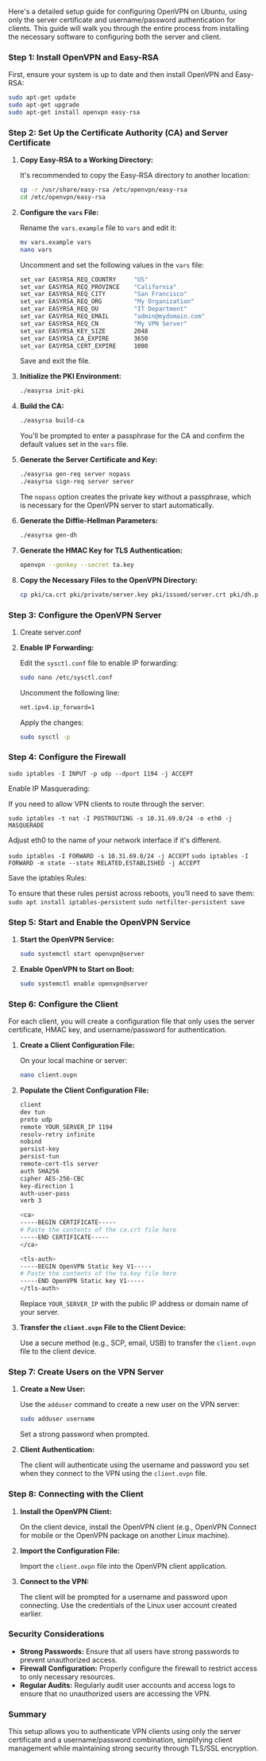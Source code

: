 Here's a detailed setup guide for configuring OpenVPN on Ubuntu, using only the server certificate and username/password authentication for clients. This guide will walk you through the entire process from installing the necessary software to configuring both the server and client.

### **Step 1: Install OpenVPN and Easy-RSA**

First, ensure your system is up to date and then install OpenVPN and Easy-RSA:

```bash
sudo apt-get update
sudo apt-get upgrade
sudo apt-get install openvpn easy-rsa
```

### **Step 2: Set Up the Certificate Authority (CA) and Server Certificate**

1. **Copy Easy-RSA to a Working Directory:**

   It's recommended to copy the Easy-RSA directory to another location:

   ```bash
   cp -r /usr/share/easy-rsa /etc/openvpn/easy-rsa
   cd /etc/openvpn/easy-rsa
   ```

2. **Configure the `vars` File:**

   Rename the `vars.example` file to `vars` and edit it:

   ```bash
   mv vars.example vars
   nano vars
   ```

   Uncomment and set the following values in the `vars` file:

   ```bash
   set_var EASYRSA_REQ_COUNTRY     "US"
   set_var EASYRSA_REQ_PROVINCE    "California"
   set_var EASYRSA_REQ_CITY        "San Francisco"
   set_var EASYRSA_REQ_ORG         "My Organization"
   set_var EASYRSA_REQ_OU          "IT Department"
   set_var EASYRSA_REQ_EMAIL       "admin@mydomain.com"
   set_var EASYRSA_REQ_CN          "My VPN Server"
   set_var EASYRSA_KEY_SIZE        2048
   set_var EASYRSA_CA_EXPIRE       3650
   set_var EASYRSA_CERT_EXPIRE     1080
   ```

   Save and exit the file.

3. **Initialize the PKI Environment:**

   ```bash
   ./easyrsa init-pki
   ```

4. **Build the CA:**

   ```bash
   ./easyrsa build-ca
   ```

   You'll be prompted to enter a passphrase for the CA and confirm the default values set in the `vars` file.

5. **Generate the Server Certificate and Key:**

   ```bash
   ./easyrsa gen-req server nopass
   ./easyrsa sign-req server server
   ```

   The `nopass` option creates the private key without a passphrase, which is necessary for the OpenVPN server to start automatically.

6. **Generate the Diffie-Hellman Parameters:**

   ```bash
   ./easyrsa gen-dh
   ```

7. **Generate the HMAC Key for TLS Authentication:**

   ```bash
   openvpn --genkey --secret ta.key
   ```

8. **Copy the Necessary Files to the OpenVPN Directory:**

   ```bash
   cp pki/ca.crt pki/private/server.key pki/issued/server.crt pki/dh.pem ta.key /etc/openvpn/
   ```

### **Step 3: Configure the OpenVPN Server**

1. Create server.conf

2. **Enable IP Forwarding:**

   Edit the `sysctl.conf` file to enable IP forwarding:

   ```bash
   sudo nano /etc/sysctl.conf
   ```

   Uncomment the following line:

   ```bash
   net.ipv4.ip_forward=1
   ```

   Apply the changes:

   ```bash
   sudo sysctl -p
   ```

### **Step 4: Configure the Firewall**

```sudo iptables -I INPUT -p udp --dport 1194 -j ACCEPT```

Enable IP Masquerading:

If you need to allow VPN clients to route through the server:

```sudo iptables -t nat -I POSTROUTING -s 10.31.69.0/24 -o eth0 -j MASQUERADE```

Adjust eth0 to the name of your network interface if it's different.

```sudo iptables -I FORWARD -s 10.31.69.0/24 -j ACCEPT```
```sudo iptables -I FORWARD -m state --state RELATED,ESTABLISHED -j ACCEPT```


Save the iptables Rules:

To ensure that these rules persist across reboots, you’ll need to save them:
```sudo apt install iptables-persistent```
```sudo netfilter-persistent save```


### **Step 5: Start and Enable the OpenVPN Service**

1. **Start the OpenVPN Service:**

   ```bash
   sudo systemctl start openvpn@server
   ```

2. **Enable OpenVPN to Start on Boot:**

   ```bash
   sudo systemctl enable openvpn@server
   ```

### **Step 6: Configure the Client**

For each client, you will create a configuration file that only uses the server certificate, HMAC key, and username/password for authentication.

1. **Create a Client Configuration File:**

   On your local machine or server:

   ```bash
   nano client.ovpn
   ```

2. **Populate the Client Configuration File:**

   ```bash
   client
   dev tun
   proto udp
   remote YOUR_SERVER_IP 1194
   resolv-retry infinite
   nobind
   persist-key
   persist-tun
   remote-cert-tls server
   auth SHA256
   cipher AES-256-CBC
   key-direction 1
   auth-user-pass
   verb 3

   <ca>
   -----BEGIN CERTIFICATE-----
   # Paste the contents of the ca.crt file here
   -----END CERTIFICATE-----
   </ca>

   <tls-auth>
   -----BEGIN OpenVPN Static key V1-----
   # Paste the contents of the ta.key file here
   -----END OpenVPN Static key V1-----
   </tls-auth>
   ```

   Replace `YOUR_SERVER_IP` with the public IP address or domain name of your server.

3. **Transfer the `client.ovpn` File to the Client Device:**

   Use a secure method (e.g., SCP, email, USB) to transfer the `client.ovpn` file to the client device.

### **Step 7: Create Users on the VPN Server**

1. **Create a New User:**

   Use the `adduser` command to create a new user on the VPN server:

   ```bash
   sudo adduser username
   ```

   Set a strong password when prompted.

2. **Client Authentication:**

   The client will authenticate using the username and password you set when they connect to the VPN using the `client.ovpn` file.

### **Step 8: Connecting with the Client**

1. **Install the OpenVPN Client:**

   On the client device, install the OpenVPN client (e.g., OpenVPN Connect for mobile or the OpenVPN package on another Linux machine).

2. **Import the Configuration File:**

   Import the `client.ovpn` file into the OpenVPN client application.

3. **Connect to the VPN:**

   The client will be prompted for a username and password upon connecting. Use the credentials of the Linux user account created earlier.

### **Security Considerations**

- **Strong Passwords:** Ensure that all users have strong passwords to prevent unauthorized access.
- **Firewall Configuration:** Properly configure the firewall to restrict access to only necessary resources.
- **Regular Audits:** Regularly audit user accounts and access logs to ensure that no unauthorized users are accessing the VPN.

### **Summary**

This setup allows you to authenticate VPN clients using only the server certificate and a username/password combination, simplifying client management while maintaining strong security through TLS/SSL encryption.